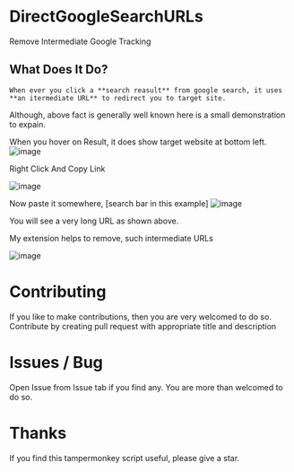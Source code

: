# DirectGoogleSearchURLs
Remove Intermediate Google Tracking

## What Does It Do?
`When ever you click a **search reasult** from google search, it uses **an itermediate URL** to redirect you to target site.`

Although, above fact is generally well known here is a small demonstration to expain.

When you hover on Result, it does show target website at bottom left.
![image](https://user-images.githubusercontent.com/77914957/116513254-ed2c9b00-a8e6-11eb-82ef-ed13cd739a2e.png)

Right Click And Copy Link


![image](https://user-images.githubusercontent.com/77914957/116513308-00d80180-a8e7-11eb-988c-e906e0e29582.png)


Now paste it somewhere, [search bar in this example]
![image](https://user-images.githubusercontent.com/77914957/116513370-1a794900-a8e7-11eb-834c-ea1c7937da7c.png)

You will see a very long URL as shown above.

My extension helps to remove, such intermediate URLs


![image](https://user-images.githubusercontent.com/77914957/116513521-58766d00-a8e7-11eb-99aa-129f989668a2.png)


# Contributing

If you like to make contributions, then you are very welcomed to do so. Contribute by creating pull request with appropriate title and description

# Issues / Bug

Open Issue from Issue tab if you find any. You are more than welcomed to do so.

# Thanks

If you find this tampermonkey script useful, please give a star.
